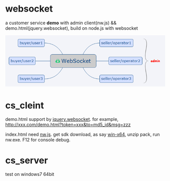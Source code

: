# websocket

a customer service **demo** with admin client(nw.js) && demo.html(jquery.websocket), build on node.js with websocket

 ![mind](https://github.com/tanliang/websocket/raw/master/all.png)
 
# cs_cleint

demo.html support by [jquery.websocket](https://github.com/clickalicious/jQuery.WebSocket). for example, http://xxx.com/demo.html?token=xxx&to=md5_id&msg=zzz

index.html need [nw.js](https://github.com/nwjs/nw.js). get sdk download, as say [win-x64](http://dl.nwjs.io/v0.14.1/nwjs-v0.14.1-win-x64.zip), unzip pack, run nw.exe. F12 for console debug.

# cs_server

test on windows7 64bit